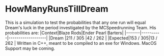 # HowManyRunsTillDream
This is a simulation to test the probabilities that any one run will equal Dream's luck in the period investigated by the MCSpeedrunning Team.
His probabilities are:
|Context|Blaze Rods|Ender Pearl Barters|
|-------|----------|-------------------|
|Dream  |211 / 305 |42 / 262           |
|Expected|153 / 305|13 / 262           |
Written in C++, meant to be compiled to an exe for Windows. MacOS Support may be coming.
